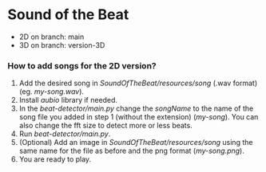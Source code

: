 # Sound of the Beat
* 2D on branch: main
* 3D on branch: version-3D
### How to add songs for the 2D version?
1. Add the desired song in _SoundOfTheBeat/resources/song_ (.wav format) (eg. _my-song.wav_).
2. Install _aubio_ library if needed.
3. In the _beat-detector/main.py_ change the _songName_ to the name of the song file you added in step 1 (without the extension) (_my-song_). You can also change the fft size to detect more or less beats.
4. Run _beat-detector/main.py_.
5. (Optional) Add an image in _SoundOfTheBeat/resources/song_ using the same name for the file as before and the png format (_my-song.png_).
6. You are ready to play.
